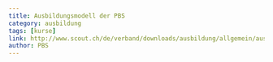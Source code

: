 ```yaml
---
title: Ausbildungsmodell der PBS
category: ausbildung
tags: [kurse]
link: http://www.scout.ch/de/verband/downloads/ausbildung/allgemein/ausbildungsmodell-reglementarischer-teil/view
author: PBS
---
```

